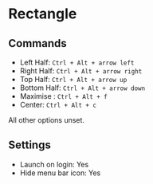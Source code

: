 # Rectangle

## Commands

- Left Half: `Ctrl + Alt + arrow left`
- Right Half: `Ctrl + Alt + arrow right`
- Top Half: `Ctrl + Alt + arrow up`
- Bottom Half: `Ctrl + Alt + arrow down`
- Maximise : `Ctrl + Alt + f`
- Center: `Ctrl + Alt + c`

All other options unset.

## Settings

- Launch on login: Yes
- Hide menu bar icon: Yes
